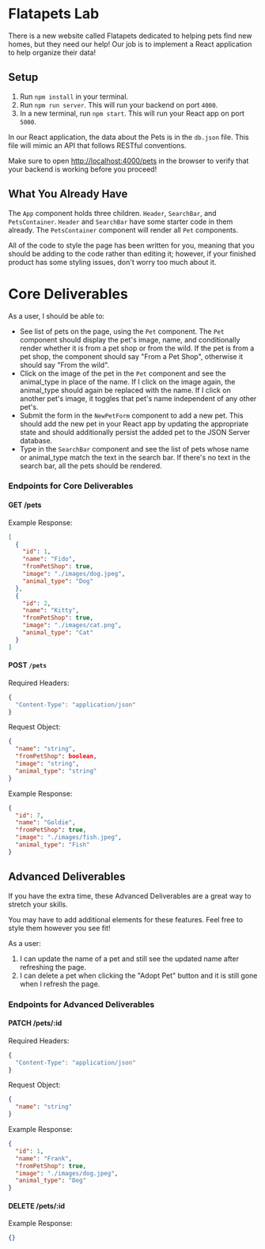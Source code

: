 # Flatapets Lab

There is a new website called Flatapets dedicated to helping pets find new homes, but they need our help! Our job is to implement a React application to help organize their data!

## Setup

1. Run `npm install` in your terminal.
2. Run `npm run server`. This will run your backend on port `4000`.
3. In a new terminal, run `npm start`. This will run your React app on port `5000`.

In our React application, the data about the Pets is in the `db.json` file. This file will mimic an API that follows RESTful conventions.

Make sure to open [http://localhost:4000/pets](http://localhost:4000/pets) in the browser to verify that your backend is working before you proceed!

## What You Already Have

The `App` component holds three children. `Header`, `SearchBar`, and `PetsContainer`. `Header` and `SearchBar` have some starter code in them already. The `PetsContainer` component will render all `Pet` components.

All of the code to style the page has been written for you, meaning that you should be adding to the code rather than editing it; however, if your finished product has some styling issues, don't worry too much about it.

# Core Deliverables

As a user, I should be able to:

- See list of pets on the page, using the `Pet` component. The `Pet` component should display the pet's image, name, and conditionally render whether it is from a pet shop or from the wild. If the pet is from a pet shop, the component should say "From a Pet Shop", otherwise it should say "From the wild".
- Click on the image of the pet in the `Pet` component and see the animal_type in place of the name. If I click on the image again, the animal_type should again be replaced with the name. If I click on another pet's image, it toggles that pet's name independent of any other pet's.
- Submit the form in the `NewPetForm` component to add a new pet. This should add the new pet in your React app by updating the appropriate state and should additionally persist the added pet to the JSON Server database.
- Type in the `SearchBar` component and see the list of pets whose name or animal_type match the text in the search bar. If there's no text in the search bar, all the pets should be rendered.

### Endpoints for Core Deliverables

#### GET /pets

Example Response:

```json
[
  {
    "id": 1,
    "name": "Fido",
    "fromPetShop": true,
    "image": "./images/dog.jpeg",
    "animal_type": "Dog"
  },
  {
    "id": 2,
    "name": "Kitty",
    "fromPetShop": true,
    "image": "./images/cat.png",
    "animal_type": "Cat"
  }
]
```

#### POST `/pets`

Required Headers:

```javascript
{
  "Content-Type": "application/json"
}
```

Request Object:

```json
{
  "name": "string",
  "fromPetShop": boolean,
  "image": "string",
  "animal_type": "string"
}
```

Example Response:

```json
{
  "id": 7,
  "name": "Goldie",
  "fromPetShop": true,
  "image": "./images/fish.jpeg",
  "animal_type": "Fish"
}
```

## Advanced Deliverables

If you have the extra time, these Advanced Deliverables are a great way to
stretch your skills.

You may have to add additional elements for these features. Feel free to style
them however you see fit!

As a user:

1. I can update the name of a pet and still see the updated name after
   refreshing the page.
2. I can delete a pet when clicking the "Adopt Pet" button and it is still gone when I refresh the page.

### Endpoints for Advanced Deliverables

#### PATCH /pets/:id

Required Headers:

```js
{
  "Content-Type": "application/json"
}
```

Request Object:

```json
{
  "name": "string"
}
```

Example Response:

```json
{
  "id": 1,
  "name": "Frank",
  "fromPetShop": true,
  "image": "./images/dog.jpeg",
  "animal_type": "Dog"
}
```

#### DELETE /pets/:id

Example Response:

```json
{}
```